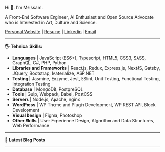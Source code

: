 Hi 👋. I'm Meissam. 

A Front-End Software Engineer, AI Enthusiast and Open Source Advocate who is Interested in Art, Culture and Science. 

[Personal Website](https://meissam.net/) | [Resume](https://meissam.net/resume/) | [Linkedin](https://www.linkedin.com/in/meissam-rasouli/) | [Email](mailto:meissam.rasouli@gmail.com)

------

**🖐 Tehnical Skills:**

- **Languages** | JavaScript (ES6+), Typescript, HTML5, CSS3, SASS, GraphQL, C#, PHP, Python 
- **Libraries and Frameworks** | React.js, Redux, Express.js, NextJS, Gatsby, JQuery, Bootstrap, Materialize, ASP.NET 
- **Testing** | Jasmine, Enzyme, Jest, ESlint, Unit Testing, Functional Testing, Integration Testing 
- **Database** | MongoDB, PostgreSQL 
- **Tools** | Gulp, Webpack, Babel, PostCSS 
- **Servers** | Node.js, Apache, nginx 
- **WordPress** | WP Theme and Plugin Development, WP REST API, Block Development 
- **Visual Design** | Figma, Photoshop 
- **Other Skills** | User Experience Design, Algorithm and Data Structures, Web Performance

-------

**📝 Latest Blog Posts**

<!-- BLOG-POST-LIST:START -->
<!-- BLOG-POST-LIST:END -->

-------
